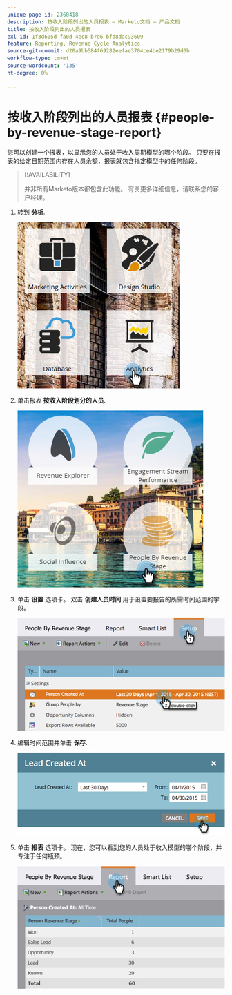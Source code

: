```yaml
---
unique-page-id: 2360418
description: 按收入阶段列出的人员报表 — Marketo文档 — 产品文档
title: 按收入阶段列出的人员报表
exl-id: 1f3d605d-fa0d-4ec8-b7d6-bfd8dac93609
feature: Reporting, Revenue Cycle Analytics
source-git-commit: d20a9bb584f69282eefae3704ce4be2179b29d0b
workflow-type: tm+mt
source-wordcount: '135'
ht-degree: 0%

---
```


# 按收入阶段列出的人员报表 {#people-by-revenue-stage-report}

您可以创建一个报表，以显示您的人员处于收入周期模型的哪个阶段。 只要在报表的给定日期范围内存在人员余额，报表就包含指定模型中的任何阶段。

>[!AVAILABILITY]
>
>并非所有Marketo版本都包含此功能。 有关更多详细信息，请联系您的客户经理。

1. 转到 **分析**.

   ![](assets/image2017-3-27-15-3a43-3a55.png)

1. 单击报表 **按收入阶段划分的人员**.

   ![](assets/image2017-3-27-15-3a46-3a27.png)

1. 单击 **设置** 选项卡。 双击 **创建人员时间** 用于设置要报告的所需时间范围的字段。

   ![](assets/image2017-3-28-8-3a6-3a23.png)

1. 编辑时间范围并单击 **保存**.

   ![](assets/image2015-4-29-12-3a11-3a31.png)

1. 单击 **报表** 选项卡。 现在，您可以看到您的人员处于收入模型的哪个阶段，并专注于任何瓶颈。

   ![](assets/image2017-3-28-8-3a6-3a48.png)
